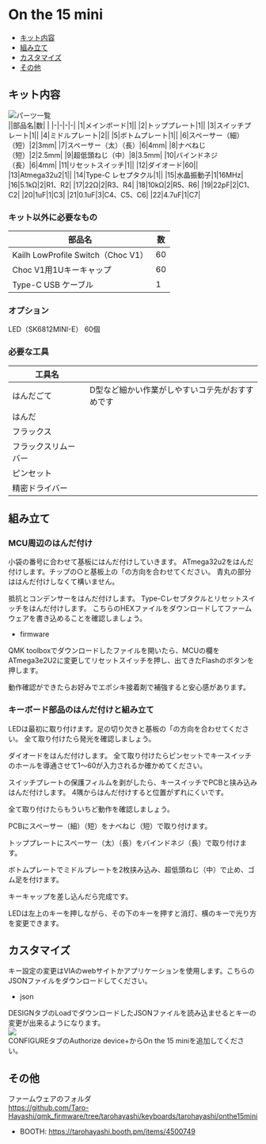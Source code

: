# On the 15 mini
- [キット内容](#キット内容)
- [組み立て](#組み立て)
- [カスタマイズ](#カスタマイズ)
- [その他](#その他)

## キット内容
![パーツ一覧](img/IMG_4844.jpg)  
||部品名|数| |
|-|-|-|-|
|1|メインボード|1||
|2|トッププレート|1||
|3|スイッチプレート|1||
|4|ミドルプレート|2||
|5|ボトムプレート|1||
|6|スペーサー（細）（短）|2|3mm|
|7|スペーサー（太）（長）|6|4mm|
|8|ナベねじ（短）|2|2.5mm|
|9|超低頭ねじ（中）|8|3.5mm|
|10|バインドネジ（長）|6|4mm|
|11|リセットスイッチ|1||
|12|ダイオード|60||
|13|Atmega32u2|1||
|14|Type-C レセプタクル|1||
|15|水晶振動子|1|16MHz|
|16|5.1kΩ|2|R1、R2|
|17|22Ω|2|R3、R4|
|18|10kΩ|2|R5、R6|
|19|22pF|2|C1、C2|
|20|1uF|1|C3|
|21|0.1uF|3|C4、C5、C6|
|22|4.7uF|1|C7|

### キット以外に必要なもの
|部品名|数|
|-|-|
|Kailh LowProfile Switch（Choc V1）|60|
|Choc V1用1Uキーキャップ|60|
|Type-C USB ケーブル|1|
 
### オプション
LED（SK6812MINI-E） 60個
 
### 必要な工具
|工具名||
|-|-|
|はんだごて|D型など細かい作業がしやすいコテ先がおすすめです|
|はんだ||
|フラックス||
|フラックスリムーバー||
|ピンセット||
|精密ドライバー||

## 組み立て
### MCU周辺のはんだ付け
小袋の番号に合わせて基板にはんだ付けしていきます。
ATmega32u2をはんだ付けします。チップの○と基板上の「の方向を合わせてください。
青丸の部分ははんだ付けしなくて構いません。

抵抗とコンデンサーをはんだ付けします。
Type-Cレセプタクルとリセットスイッチをはんだ付けします。
こちらのHEXファイルをダウンロードしてファームウェアを書き込めることを確認しましょう。
- firmware

QMK toolboxでダウンロードしたファイルを開いたら、MCUの欄をATmega3e2U2に変更してリセットスイッチを押し、出てきたFlashのボタンを押します。

動作確認ができたらお好みでエポシキ接着剤で補強すると安心感があります。
### キーボード部品のはんだ付けと組み立て
LEDは最初に取り付けます。足の切り欠きと基板の「の方向を合わせてください。
全て取り付けたら発光を確認しましょう。

ダイオードをはんだ付けします。
全て取り付けたらピンセットでキースイッチのホールを導通させて1〜60が入力されるか確かめてください。

スイッチプレートの保護フィルムを剥がしたら、キースイッチでPCBと挟み込みはんだ付けします。
4隅からはんだ付けすると位置がずれにくいです。

全て取り付けたらもういちど動作を確認しましょう。

PCBにスペーサー（細）（短）をナベねじ（短）で取り付けます。

トッププレートにスペーサー（太）（長）をバインドネジ（長）で取り付けます。

ボトムプレートでミドルプレートを2枚挟み込み、超低頭ねじ（中）で止め、ゴム足を付けます。

キーキャップを差し込んだら完成です。

LEDは左上のキーを押しながら、その下のキーを押すと消灯、横のキーで光り方を変更できます。

## カスタマイズ
キー設定の変更はVIAのwebサイトかアプリケーションを使用します。こちらのJSONファイルをダウンロードしてください。
- json

DESIGNタブのLoadでダウンロードしたJSONファイルを読み込ませるとキーの変更が出来るようになります。  
![](img/VIA_load.jpeg)  
CONFIGUREタブのAuthorize device+からOn the 15 miniを追加してください。

## その他

ファームウェアのフォルダ  
https://github.com/Taro-Hayashi/qmk_firmware/tree/tarohayashi/keyboards/tarohayashi/onthe15mini
  
- BOOTH: https://tarohayashi.booth.pm/items/4500749
